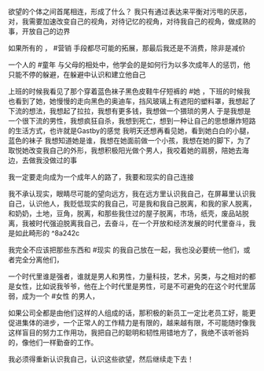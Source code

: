 欲望的个体之间首尾相连，形成了什么？
我只有通过表达来平衡对污甩的厌恶，
对，我需要加速改变自己的视角，对待记忆的视角，对待我自己的视角，做成熟的事，开放自己的边界

如果所有的 ， #营销 手段都尽可能的拓展，那最后我还是不消费，除非是减价

一个人的 #童年 与父母的相处中，他学会的是如何行为以多次成年人的惩罚，他只能不停的躲避，在躲避中认识和建立他自己


上班的时候我看见了那个穿着蓝色袜子黑色皮鞋牛仔短裤的 #她 ，下班的时候我也看到了她，她慢慢的走向黑色的奥迪车，挡风玻璃上有遮阳的塑料罩，我想起了下流的想法，我想起了拉拉，我想有更多钱，我想做一个猥琐的男人
	于是我想是一个很下流的男性，我想疯狂自杀，我想到死亡，想到一种让自己的思想爆炸短路的生活方式，也许就是Gastby的感觉
	我明天还想再看见她，看到她白白的小腿，蓝色的袜子
	我想知道她是谁，我想在她面前做一个小孩，我想在她的脚下，为了取悦她改变我自己的外形，我想积极阳光做个男人，我咬着她的肩膀，陪她去海边，去做我没做过的事

我一定要走向成为一个成年人的路了，我要和现实的自己连接

我不承认现实，眼睛尽可能的望向远方，我在远方里认识我自己，在屏幕里认识我自己，认识他人，我贬低现实的我自己，可是我和我自己脱离，和我的家人脱离，和奶奶，土地，豆角，脱离，和那些我住过的屋子脱离，市场，纸壳，废品站脱离，我被时代强迫脱离我自己，去奋斗，在一个开放和经济发展的时代里奋斗，我是如此畸形的 ^8a242c

我完全不应该把那些东西和 #现实 的我自己放在一起，我也没必要统一他们，或者完全分离他们，

一个时代里谁是强者，谁就是男人和男性，力量科技，艺术，另类，与之相对的都是女性，比如说我爷爷，他在上个时代里是男性，可是不可避免的在这个时代里孱弱，成为一个 #女性 的男人，

如果公司全都是由他们这样的人组成的话，那积极的新员工一定比老员工好，能更促进集体的进步，一个正常人的工作精力是有限的，越来越有限，不可能随时像我这样盲目的努力工作用功，我把自己的聪明和韧性用错地方了，我绝不该听爸妈的，像他们一样勤奋的工作。

我必须得重新认识我自己，认识这些欲望，然后继续走下去！